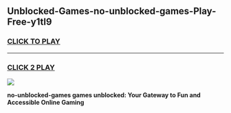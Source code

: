 
## Unblocked-Games-no-unblocked-games-Play-Free-y1tl9
<h3>
<a href="https://premium76.site?title=no-unblocked-games&ref=10A">CLICK TO PLAY</a></h3>
<hr>

<h3>
<a href="https://premium76.site?title=no-unblocked-games&ref=10A">CLICK 2 PLAY</a>
  
</h3>

<a href="https://premium76.site?title=no-unblocked-games&ref=10A"><img src="https://clearcache.store/games.png"></a>


**no-unblocked-games games unblocked: Your Gateway to Fun and Accessible Online Gaming**
